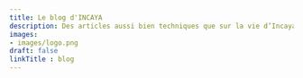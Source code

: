 ```yaml
---
title: Le blog d'INCAYA
description: Des articles aussi bien techniques que sur la vie d’Incaya, voir sur d’autres sujets si le besoin s’en fait sentir.
images:
- images/logo.png
draft: false
linkTitle : blog
---
```

